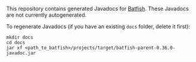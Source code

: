 This repository contains generated Javadocs for [Batfish](https://github.com/batfish/batfish). These Javadocs are not currently autogenerated.

To regenerate Javadocs (if you have an existing `docs` folder, delete it first):
```
mkdir docs
cd docs
jar xf <path_to_batfish>/projects/target/batfish-parent-0.36.0-javadoc.jar
```
